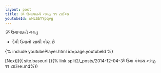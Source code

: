 ```yaml
---
layout: post
title: ૐ ઉમાપઠાયે નમહ ૧૧ ટાઈમ્સ
youtubeId: wHLSbYYpqvg
---
```

 
 
 ૐ ઉમાપઠાયે નમહ  
 
 -  દેવી ઉમાનો સાથી કોણ છે 
 
  
 
  
 
 
 
 
 
 


{% include youtubePlayer.html id=page.youtubeId %}
 
[Next]({{ site.baseurl }}{% link  split2/_posts/2014-12-04-ૐ ઉમા કંથાય નમહ ૧૧ ટાઈમ્સ.md%})
 
